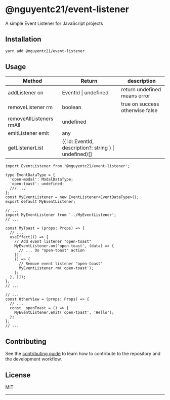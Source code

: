 # @nguyentc21/event-listener

A simple Event Listener for JavaScript projects

## Installation

```sh
yarn add @nguyentc21/event-listener
```

## Usage

| Method                   | Return                                                 | description                     |
|--------------------------|--------------------------------------------------------|---------------------------------|
| addListener on           | EventId \| undefined                                   | return undefined means error    |
| removeListener rm        | boolean                                                | true on success otherwise false |
| removeAllListeners rmAll | undefined                                              |                                 |
| emitListener emit        | any                                                    |                                 |
| getListenerList          | ({ id: EventId, description?: string } \| undefined)[] |                                 |                                    |

```tsx
import EventListener from '@nguyentc21/event-listener';

type EventDataType = {
  'open-modal': ModalDataType;
  'open-toast': undefined;
  /// ...
};
const MyEventListener = new EventListener<EventDataType>();
export default MyEventListener;
```

```tsx
// ...
import MyEventListener from '../MyEventListener';
// ...

const MyToast = (props: Props) => {
  // ...
  useEffect(() => {
    // Add event listener "open-toast"
    MyEventListener.on('open-toast', (data) => {
      // ... Do "open-toast" action
    });
    () => {
      // Remove event listener "open-toast"
      MyEventListener.rm('open-toast');
    };
  }, []);
};
// ...

// ...
const OtherView = (props: Props) => {
  // ...
  const _openToast = () => {
    MyEventListener.emit('open-toast', 'Hello');
  };
};
// ...
```

## Contributing

See the [contributing guide](CONTRIBUTING.md) to learn how to contribute to the repository and the development workflow.

## License

MIT

---
